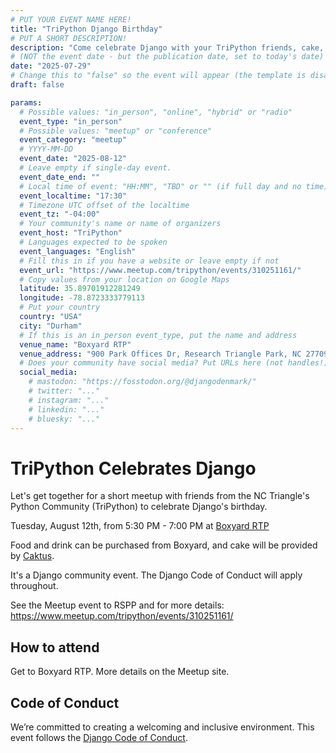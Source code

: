 ```yaml
---
# PUT YOUR EVENT NAME HERE!
title: "TriPython Django Birthday"
# PUT A SHORT DESCRIPTION!
description: "Come celebrate Django with your TriPython friends, cake, drinks and fun!"
# (NOT the event date - but the publication date, set to today's date)
date: "2025-07-29"
# Change this to "false" so the event will appear (the template is disabled)
draft: false

params:
  # Possible values: "in_person", "online", "hybrid" or "radio"
  event_type: "in_person"
  # Possible values: "meetup" or "conference"
  event_category: "meetup"
  # YYYY-MM-DD
  event_date: "2025-08-12"
  # Leave empty if single-day event.
  event_date_end: ""
  # Local time of event: "HH:MM", "TBD" or "" (if full day and no time)
  event_localtime: "17:30"
  # Timezone UTC offset of the localtime
  event_tz: "-04:00"
  # Your community's name or name of organizers
  event_host: "TriPython"
  # Languages expected to be spoken
  event_languages: "English"
  # Fill this in if you have a website or leave empty if not
  event_url: "https://www.meetup.com/tripython/events/310251161/"
  # Copy values from your location on Google Maps
  latitude: 35.89701912281249
  longitude: -78.8723333779113
  # Put your country
  country: "USA"
  city: "Durham"
  # If this is an in_person event_type, put the name and address
  venue_name: "Boxyard RTP"
  venue_address: "900 Park Offices Dr, Research Triangle Park, NC 27709, USA"
  # Does your community have social media? Put URLs here (not handles!)
  social_media:
    # mastodon: "https://fosstodon.org/@djangodenmark/"
    # twitter: "..."
    # instagram: "..."
    # linkedin: "..."
    # bluesky: "..."
---
```



# TriPython Celebrates Django

Let's get together for a short meetup with friends from the NC Triangle's Python Community (TriPython) to celebrate Django's birthday.

Tuesday, August 12th, from 5:30 PM - 7:00 PM at [Boxyard RTP](https://boxyard.rtp.org/)

Food and drink can be purchased from Boxyard, and cake will be provided by [Caktus](https://www.caktusgroup.com/).

It's a Django community event. The Django Code of Conduct will apply throughout.

See the Meetup event to RSPP and for more details: https://www.meetup.com/tripython/events/310251161/

## How to attend

Get to Boxyard RTP. More details on the Meetup site.

## Code of Conduct

We’re committed to creating a welcoming and inclusive environment. This event follows the [Django Code of Conduct](https://www.djangoproject.com/conduct/).
